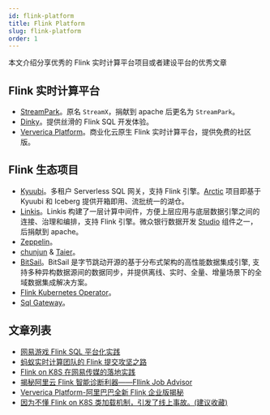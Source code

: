 ```yaml
---
id: flink-platform
title: Flink Platform
slug: flink-platform
order: 1
---
```


本文介绍分享优秀的 Flink 实时计算平台项目或者建设平台的优秀文章

## Flink 实时计算平台

- [StreamPark](https://streampark.apache.org/)。原名 `StreamX`，捐献到 apache 后更名为 `StreamPark`。
- [Dinky](http://www.dlink.top/)。提供丝滑的 Flink SQL 开发体验。
- [Ververica Platform](https://docs.ververica.com/)。商业化云原生 Flink 实时计算平台，提供免费的社区版。

## Flink 生态项目

- [Kyuubi](https://kyuubi.apache.org/)。多租户 Serverless SQL 网关，支持 Flink 引擎。[Arctic](https://arctic.netease.com/ch/) 项目即基于 Kyuubi 和 Iceberg 提供开箱即用、流批统一的湖仓。
- [Linkis](https://linkis.apache.org/)。Linkis 构建了一层计算中间件，方便上层应用与底层数据引擎之间的连接、治理和编排，支持 Flink 引擎。微众银行数据开发 [Studio](https://github.com/WeBankFinTech/DataSphereStudio) 组件之一，后捐献到 apache。
- [Zeppelin](https://zeppelin.apache.org/)。
- [chunjun](https://github.com/DTStack/chunjun) & [Taier](https://github.com/DTStack/Taier)。
- [BitSail](https://github.com/bytedance/bitsail)。BitSail 是字节跳动开源的基于分布式架构的高性能数据集成引擎, 支持多种异构数据源间的数据同步，并提供离线、实时、全量、增量场景下的全域数据集成解决方案。
- [Flink Kubernetes Operator](https://nightlies.apache.org/flink/flink-kubernetes-operator-docs-stable/)。
- [Sql Gateway](https://nightlies.apache.org/flink/flink-docs-release-1.17/docs/dev/table/sql-gateway/overview/)。

## 文章列表

- [网易游戏 Flink SQL 平台化实践](https://zhuanlan.zhihu.com/p/543906111)
- [蚂蚁实时计算团队的 Flink 提交攻坚之路](https://zhuanlan.zhihu.com/p/599654535)
- [Flink on K8S 在网易传媒的落地实践](https://mp.weixin.qq.com/s/nbKz1aAZChTPGFMp80ERNA)
- [揭秘阿里云 Flink 智能诊断利器——Fllink Job Advisor](https://mp.weixin.qq.com/s/OqqRG0yjfIwoJU-SjaFQHA)
- [Ververica Platform-阿里巴巴全新 Flink 企业版揭秘](https://zhuanlan.zhihu.com/p/89616731)
- [因为不懂 Flink on K8S 类加载机制，引发了线上事故。(建议收藏)](https://mp.weixin.qq.com/s/H4H_g3s_7BhodnfKcxiT1g)
